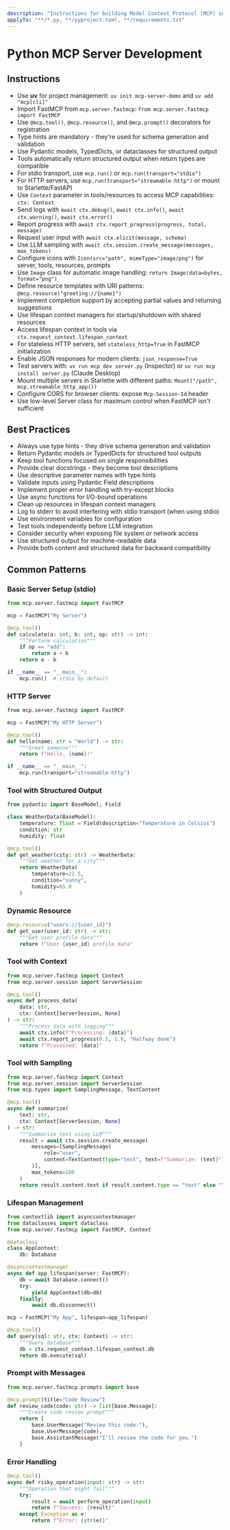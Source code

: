 ```yaml
---
description: "Instructions for building Model Context Protocol (MCP) servers using the Python SDK"
applyTo: "**/*.py, **/pyproject.toml, **/requirements.txt"
---
```


# Python MCP Server Development

## Instructions

- Use **uv** for project management: `uv init mcp-server-demo` and `uv add "mcp[cli]"`
- Import FastMCP from `mcp.server.fastmcp`: `from mcp.server.fastmcp import FastMCP`
- Use `@mcp.tool()`, `@mcp.resource()`, and `@mcp.prompt()` decorators for registration
- Type hints are mandatory - they're used for schema generation and validation
- Use Pydantic models, TypedDicts, or dataclasses for structured output
- Tools automatically return structured output when return types are compatible
- For stdio transport, use `mcp.run()` or `mcp.run(transport="stdio")`
- For HTTP servers, use `mcp.run(transport="streamable-http")` or mount to Starlette/FastAPI
- Use `Context` parameter in tools/resources to access MCP capabilities: `ctx: Context`
- Send logs with `await ctx.debug()`, `await ctx.info()`, `await ctx.warning()`, `await ctx.error()`
- Report progress with `await ctx.report_progress(progress, total, message)`
- Request user input with `await ctx.elicit(message, schema)`
- Use LLM sampling with `await ctx.session.create_message(messages, max_tokens)`
- Configure icons with `Icon(src="path", mimeType="image/png")` for server, tools, resources, prompts
- Use `Image` class for automatic image handling: `return Image(data=bytes, format="png")`
- Define resource templates with URI patterns: `@mcp.resource("greeting://{name}")`
- Implement completion support by accepting partial values and returning suggestions
- Use lifespan context managers for startup/shutdown with shared resources
- Access lifespan context in tools via `ctx.request_context.lifespan_context`
- For stateless HTTP servers, set `stateless_http=True` in FastMCP initialization
- Enable JSON responses for modern clients: `json_response=True`
- Test servers with: `uv run mcp dev server.py` (Inspector) or `uv run mcp install server.py` (Claude Desktop)
- Mount multiple servers in Starlette with different paths: `Mount("/path", mcp.streamable_http_app())`
- Configure CORS for browser clients: expose `Mcp-Session-Id` header
- Use low-level Server class for maximum control when FastMCP isn't sufficient

## Best Practices

- Always use type hints - they drive schema generation and validation
- Return Pydantic models or TypedDicts for structured tool outputs
- Keep tool functions focused on single responsibilities
- Provide clear docstrings - they become tool descriptions
- Use descriptive parameter names with type hints
- Validate inputs using Pydantic Field descriptions
- Implement proper error handling with try-except blocks
- Use async functions for I/O-bound operations
- Clean up resources in lifespan context managers
- Log to stderr to avoid interfering with stdio transport (when using stdio)
- Use environment variables for configuration
- Test tools independently before LLM integration
- Consider security when exposing file system or network access
- Use structured output for machine-readable data
- Provide both content and structured data for backward compatibility

## Common Patterns

### Basic Server Setup (stdio)

```python
from mcp.server.fastmcp import FastMCP

mcp = FastMCP("My Server")

@mcp.tool()
def calculate(a: int, b: int, op: str) -> int:
    """Perform calculation"""
    if op == "add":
        return a + b
    return a - b

if __name__ == "__main__":
    mcp.run()  # stdio by default
```

### HTTP Server

```python
from mcp.server.fastmcp import FastMCP

mcp = FastMCP("My HTTP Server")

@mcp.tool()
def hello(name: str = "World") -> str:
    """Greet someone"""
    return f"Hello, {name}!"

if __name__ == "__main__":
    mcp.run(transport="streamable-http")
```

### Tool with Structured Output

```python
from pydantic import BaseModel, Field

class WeatherData(BaseModel):
    temperature: float = Field(description="Temperature in Celsius")
    condition: str
    humidity: float

@mcp.tool()
def get_weather(city: str) -> WeatherData:
    """Get weather for a city"""
    return WeatherData(
        temperature=22.5,
        condition="sunny",
        humidity=65.0
    )
```

### Dynamic Resource

```python
@mcp.resource("users://{user_id}")
def get_user(user_id: str) -> str:
    """Get user profile data"""
    return f"User {user_id} profile data"
```

### Tool with Context

```python
from mcp.server.fastmcp import Context
from mcp.server.session import ServerSession

@mcp.tool()
async def process_data(
    data: str,
    ctx: Context[ServerSession, None]
) -> str:
    """Process data with logging"""
    await ctx.info(f"Processing: {data}")
    await ctx.report_progress(0.5, 1.0, "Halfway done")
    return f"Processed: {data}"
```

### Tool with Sampling

```python
from mcp.server.fastmcp import Context
from mcp.server.session import ServerSession
from mcp.types import SamplingMessage, TextContent

@mcp.tool()
async def summarize(
    text: str,
    ctx: Context[ServerSession, None]
) -> str:
    """Summarize text using LLM"""
    result = await ctx.session.create_message(
        messages=[SamplingMessage(
            role="user",
            content=TextContent(type="text", text=f"Summarize: {text}")
        )],
        max_tokens=100
    )
    return result.content.text if result.content.type == "text" else ""
```

### Lifespan Management

```python
from contextlib import asynccontextmanager
from dataclasses import dataclass
from mcp.server.fastmcp import FastMCP, Context

@dataclass
class AppContext:
    db: Database

@asynccontextmanager
async def app_lifespan(server: FastMCP):
    db = await Database.connect()
    try:
        yield AppContext(db=db)
    finally:
        await db.disconnect()

mcp = FastMCP("My App", lifespan=app_lifespan)

@mcp.tool()
def query(sql: str, ctx: Context) -> str:
    """Query database"""
    db = ctx.request_context.lifespan_context.db
    return db.execute(sql)
```

### Prompt with Messages

```python
from mcp.server.fastmcp.prompts import base

@mcp.prompt(title="Code Review")
def review_code(code: str) -> list[base.Message]:
    """Create code review prompt"""
    return [
        base.UserMessage("Review this code:"),
        base.UserMessage(code),
        base.AssistantMessage("I'll review the code for you.")
    ]
```

### Error Handling

```python
@mcp.tool()
async def risky_operation(input: str) -> str:
    """Operation that might fail"""
    try:
        result = await perform_operation(input)
        return f"Success: {result}"
    except Exception as e:
        return f"Error: {str(e)}"
```
